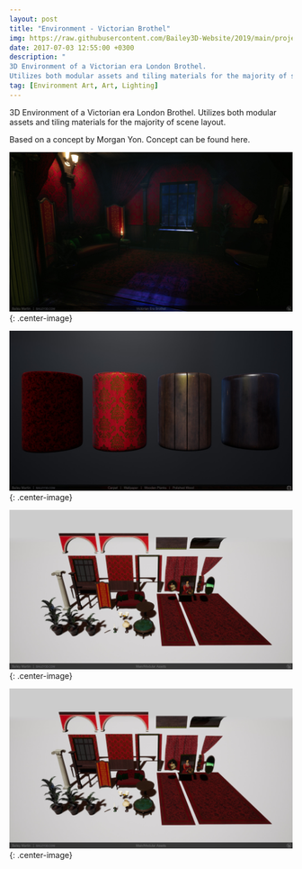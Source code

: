 ```yaml
---
layout: post
title: "Environment - Victorian Brothel"
img: https://raw.githubusercontent.com/Bailey3D-Website/2019/main/projects/Brothel/thumb.jpg # Add image post (optional)
date: 2017-07-03 12:55:00 +0300
description: "
3D Environment of a Victorian era London Brothel. 
Utilizes both modular assets and tiling materials for the majority of scene layout."
tag: [Environment Art, Art, Lighting]
---
```

3D Environment of a Victorian era London Brothel. Utilizes both modular assets and tiling materials for the majority of scene layout. 

Based on a concept by Morgan Yon. Concept can be found here.


![Image](https://raw.githubusercontent.com/Bailey3D-Website/2019/main/projects/Brothel/bailey-bob-martin-render-backroom.jpg){: .center-image}

![Image](https://raw.githubusercontent.com/Bailey3D-Website/2019/main/projects/Brothel/bailey-bob-martin-render-materials.jpg){: .center-image}

![Image](https://raw.githubusercontent.com/Bailey3D-Website/2019/main/projects/Brothel/bailey-bob-martin-render-modular.jpg){: .center-image}

![Image](https://raw.githubusercontent.com/Bailey3D-Website/2019/main/projects/Brothel/bailey-bob-martin-render-modular.jpg){: .center-image}